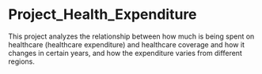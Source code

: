# Project_Health_Expenditure

This project analyzes the relationship between how much is being spent on healthcare (healthcare expenditure) and healthcare coverage and how it changes in certain years, and how the expenditure varies from different regions.
